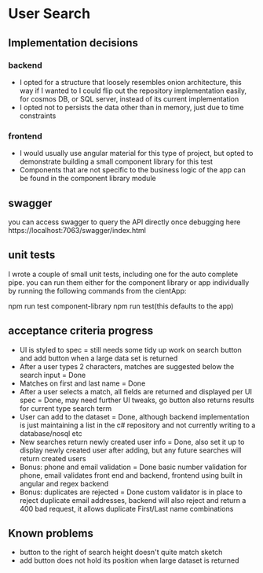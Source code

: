 # User Search

## Implementation decisions

### backend
- I opted for a structure that loosely resembles onion architecture, this way if I wanted to I could flip out the repository implementation easily, for cosmos DB, or SQL server, instead of its current implementation
- I opted not to persists the data other than in memory, just due to time constraints

### frontend
- I would usually use angular material for this type of project, but opted to demonstrate building a small component library for this test
- Components that are not specific to the business logic of the app can be found in the component library module

## swagger
you can access swagger to query the API directly once debugging here https://localhost:7063/swagger/index.html 

## unit tests
I wrote a couple of small unit tests, including one for the auto complete pipe. you can run them either for the component library or app individually by running the following commands from the cientApp:

npm run test component-library
npm run test(this defaults to the app)
## acceptance criteria progress
 - UI is styled to spec = still needs some tidy up work on search button and add button when a large data set is returned
 - After a user types 2 characters, matches are suggested below the search input = Done
 - Matches on first and last name = Done
 - After a user selects a match, all fields are returned and displayed per UI spec = Done, may need further UI tweaks, go button also returns results for current type search term
 - User can add to the dataset = Done, although backend implementation is just maintaining a list in the c# repository and not currently writing to a database/nosql etc
 - New searches return newly created user info = Done, also set it up to display newly created user after adding, but any future searches will return created users
 - Bonus: phone and email validation = Done basic number validation for phone, email validates front end and backend, frontend using built in angular and regex backend
 - Bonus: duplicates are rejected = Done custom validator is in place to reject duplicate email addresses, backend will also reject and return a 400 bad request, it allows duplicate First/Last name combinations

## Known problems

- button to the right of search height doesn't quite match sketch
- add button does not hold its position when large dataset is returned
